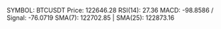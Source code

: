 SYMBOL: BTCUSDT
Price: 122646.28
RSI(14): 27.36
MACD: -98.8586 / Signal: -76.0719
SMA(7): 122702.85 | SMA(25): 122873.16
